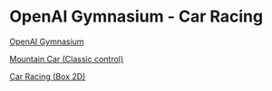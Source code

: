 # OpenAI Gymnasium - Car Racing

[OpenAI Gymnasium](https://github.com/Farama-Foundation/Gymnasium)

[Mountain Car (Classic control)](https://gymnasium.farama.org/environments/classic_control/mountain_car/)

[Car Racing (Box 2D)](https://gymnasium.farama.org/environments/box2d/car_racing/)